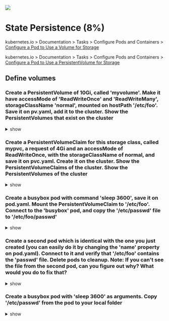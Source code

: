 ![](https://gaforgithub.azurewebsites.net/api?repo=CKAD-exercises/state&empty)
# State Persistence (8%)

kubernetes.io > Documentation > Tasks > Configure Pods and Containers > [Configure a Pod to Use a Volume for Storage](https://kubernetes.io/docs/tasks/configure-pod-container/configure-volume-storage/)

kubernetes.io > Documentation > Tasks > Configure Pods and Containers > [Configure a Pod to Use a PersistentVolume for Storage](https://kubernetes.io/docs/tasks/configure-pod-container/configure-persistent-volume-storage/)

## Define volumes 

### Create a PersistentVolume of 10Gi, called 'myvolume'. Make it have accessMode of 'ReadWriteOnce' and 'ReadWriteMany', storageClassName 'normal', mounted on hostPath '/etc/foo'. Save it on pv.yaml, add it to the cluster. Show the PersistentVolumes that exist on the cluster

<details><summary>show</summary>
<p>

```bash
vi pv.yaml
```

```YAML
kind: PersistentVolume
apiVersion: v1
metadata:
  name: myvolume
spec:
  storageClassName: normal
  capacity:
    storage: 10Gi
  accessModes:
    - ReadWriteOnce
    - ReadWriteMany
  hostPath:
    path: /etc/foo
```

Show the PersistentVolumes:

```bash
kubectl create -f pv.yaml
# will have status 'Available'
kubectl get pv
```

</p>
</details>

### Create a PersistentVolumeClaim for this storage class, called mypvc, a request of 4Gi and an accessMode of ReadWriteOnce, with the storageClassName of normal, and save it on pvc.yaml. Create it on the cluster. Show the PersistentVolumeClaims of the cluster. Show the PersistentVolumes of the cluster

<details><summary>show</summary>
<p>

```bash
vi pvc.yaml
```

```YAML
kind: PersistentVolumeClaim
apiVersion: v1
metadata:
  name: mypvc
spec:
  storageClassName: normal
  accessModes:
    - ReadWriteOnce
  resources:
    requests:
      storage: 4Gi
```

Create it on the cluster:

```bash
kubectl create -f pvc.yaml
```

Show the PersistentVolumeClaims and PersistentVolumes:

```bash
kubectl get pvc # will show as 'Bound'
kubectl get pv # will show as 'Bound' as well
```

</p>
</details>

### Create a busybox pod with command 'sleep 3600', save it on pod.yaml. Mount the PersistentVolumeClaim to '/etc/foo'. Connect to the 'busybox' pod, and copy the '/etc/passwd' file to '/etc/foo/passwd'

<details><summary>show</summary>
<p>

Create a skeleton pod:

```bash
kubectl run busybox --image=busybox --restart=Never -o yaml --dry-run=client -- /bin/sh -c 'sleep 3600' > pod.yaml
vi pod.yaml
```

Add the lines that finish with a comment:

```YAML
apiVersion: v1
kind: Pod
metadata:
  creationTimestamp: null
  labels:
    run: busybox
  name: busybox
spec:
  containers:
  - args:
    - /bin/sh
    - -c
    - sleep 3600
    image: busybox
    imagePullPolicy: IfNotPresent
    name: busybox
    resources: {}
    volumeMounts: #
    - name: myvolume #
      mountPath: /etc/foo #
  dnsPolicy: ClusterFirst
  restartPolicy: Never
  volumes: #
  - name: myvolume #
    persistentVolumeClaim: #
      claimName: mypvc #
status: {}
```

Create the pod:

```bash
kubectl create -f pod.yaml
```

Connect to the pod and copy '/etc/passwd' to '/etc/foo/passwd':

```bash
kubectl exec busybox -it -- cp /etc/passwd /etc/foo/passwd
```

</p>
</details>

### Create a second pod which is identical with the one you just created (you can easily do it by changing the 'name' property on pod.yaml). Connect to it and verify that '/etc/foo' contains the 'passwd' file. Delete pods to cleanup. Note: If you can't see the file from the second pod, can you figure out why? What would you do to fix that?



<details><summary>show</summary>
<p>

Create the second pod, called busybox2:

```bash
vim pod.yaml
# change 'metadata.name: busybox' to 'metadata.name: busybox2'
kubectl create -f pod.yaml
kubectl exec busybox2 -- ls /etc/foo # will show 'passwd'
# cleanup
kubectl delete po busybox busybox2
```

If the file doesn't show on the second pod but it shows on the first, it has most likely been scheduled on a different node.

```bash
# check which nodes the pods are on
kubectl get po busybox -o wide
kubectl get po busybox2 -o wide
```

If they are on different nodes, you won't see the file, because we used the `hostPath` volume type.
If you need to access the same files in a multi-node cluster, you need a volume type that is independent of a specific node.
There are lots of different types per cloud provider [(see here)](https://kubernetes.io/docs/concepts/storage/persistent-volumes/#types-of-persistent-volumes), a general solution could be to use NFS.

</p>
</details>

### Create a busybox pod with 'sleep 3600' as arguments. Copy '/etc/passwd' from the pod to your local folder

<details><summary>show</summary>
<p>

```bash
kubectl run busybox --image=busybox --restart=Never -- sleep 3600
kubectl cp busybox:etc/passwd ./passwd # kubectl cp command
# previous command might report an error, feel free to ignore it since copy command works
cat passwd
```

</p>
</details>
